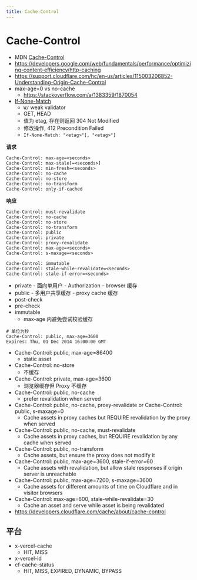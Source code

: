 ```yaml
---
title: Cache-Control
---
```


# Cache-Control

- MDN [Cache-Control](https://developer.mozilla.org/en-US/docs/Web/HTTP/Headers/Cache-Control)
- https://developers.google.com/web/fundamentals/performance/optimizing-content-efficiency/http-caching
- https://support.cloudflare.com/hc/en-us/articles/115003206852-Understanding-Origin-Cache-Control
- max-age=0 vs no-cache
  - https://stackoverflow.com/a/1383359/1870054
- [If-None-Match](https://developer.mozilla.org/en-US/docs/Web/HTTP/Headers/If-None-Match)
  - `W/` weak validator
  - GET, HEAD
  - 值为 etag, 存在则返回 304 Not Modified
  - 修改操作, 412 Precondition Failed
  - `If-None-Match: "<etag>"[, "<etag>"]`

**请求**

```
Cache-Control: max-age=<seconds>
Cache-Control: max-stale[=<seconds>]
Cache-Control: min-fresh=<seconds>
Cache-Control: no-cache
Cache-Control: no-store
Cache-Control: no-transform
Cache-Control: only-if-cached
```

**响应**

```
Cache-Control: must-revalidate
Cache-Control: no-cache
Cache-Control: no-store
Cache-Control: no-transform
Cache-Control: public
Cache-Control: private
Cache-Control: proxy-revalidate
Cache-Control: max-age=<seconds>
Cache-Control: s-maxage=<seconds>

Cache-Control: immutable
Cache-Control: stale-while-revalidate=<seconds>
Cache-Control: stale-if-error=<seconds>
```

- private - 面向单用户 - Authorization - browser 缓存
- public - 多用户共享缓存 - proxy cache 缓存
- post-check
- pre-check
- immutable
  - max-age 内避免尝试校验缓存

```
# 单位为秒
Cache-Control: public, max-age=3600
Expires: Thu, 01 Dec 2014 16:00:00 GMT
```

- Cache-Control: public, max-age=86400
  - static asset
- Cache-Control: no-store
  - 不缓存
- Cache-Control: private, max-age=3600
  - 浏览器缓存但 Proxy 不缓存
- Cache-Control: public, no-cache
  - prefer revalidation when served
- Cache-Control: public, no-cache, proxy-revalidate or Cache-Control: public, s-maxage=0
  - Cache assets in proxy caches but REQUIRE revalidation by the proxy when served
- Cache-Control: public, no-cache, must-revalidate
  - Cache assets in proxy caches, but REQUIRE revalidation by any cache when served
- Cache-Control: public, no-transform
  - Cache assets, but ensure the proxy does not modify it
- Cache-Control: public, max-age=3600, stale-if-error=60
  - Cache assets with revalidation, but allow stale responses if origin server is unreachable
- Cache-Control: public, max-age=7200, s-maxage=3600
  - Cache assets for different amounts of time on Cloudflare and in visitor browsers
- Cache-Control: max-age=600, stale-while-revalidate=30
  - Cache an asset and serve while asset is being revalidated
- https://developers.cloudflare.com/cache/about/cache-control

## 平台

- x-vercel-cache
  - HIT, MISS
- x-vercel-id
- cf-cache-status
  - HIT, MISS, EXPIRED, DYNAMIC, BYPASS
